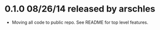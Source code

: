 # 0.1.0 08/26/14 released by arschles
* Moving all code to public repo. See README for top level features.